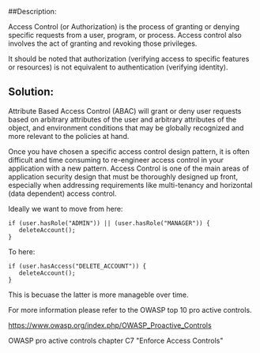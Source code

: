 ##Description:

Access Control (or Authorization) is the process of granting or denying specific requests from a user, 
program, or process. Access control also involves the act of granting and revoking those privileges.

It should be noted that authorization (verifying access to specific features or resources) is not equivalent
to authentication (verifying identity).  

## Solution:

Attribute Based Access Control (ABAC) will grant or deny user requests based on arbitrary 
attributes of the user and arbitrary attributes of the object, and environment conditions 
that may be globally recognized and more relevant to the policies at hand. 

Once you have chosen a specific access control design pattern, it is often difficult and time
consuming to re-engineer access control in your application with a new pattern. Access Control is
one of the main areas of application security design that must be thoroughly designed up front, 
especially when addressing requirements like multi-tenancy and horizontal (data dependent) access control. 


Ideally we want to move from here:
```
if (user.hasRole("ADMIN")) || (user.hasRole("MANAGER")) {
   deleteAccount();
}
```

To here:

```
if (user.hasAccess("DELETE_ACCOUNT")) {
   deleteAccount();
}
```

This is becuase the latter is more manageble over time.

For more information please refer to the OWASP top 10 pro active controls.

https://www.owasp.org/index.php/OWASP_Proactive_Controls

OWASP pro active controls chapter C7 "Enforce Access Controls"

